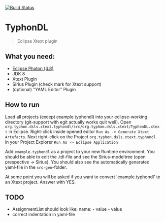 [![Build Status](http://typhon.clmsuk.com:8081/buildStatus/icon?job=TyphonDL)](http://typhon.clmsuk.com:8081/job/TyphonDL/)

# TyphonDL
> Eclipse Xtext plugin

## What you need:
- [Eclipse Photon (4.8)](https://www.eclipse.org/downloads/packages/release/photon/r/eclipse-ide-java-ee-developers)
- JDK 8
- Xtext Plugin
- Sirius Plugin (check mark for Xtext support)
- (optional) "YAML Editor" Plugin

## How to run
Load all projects (except example.typhondl) into your eclipse-working directory (git-support with egit actually works quit well).
Open `org.typhon.dsls.xtext.typhondl/src/org.typhon.dsls.xtext/TyphonDL.xtext` in Eclipse. Right-click inside opened editor `Run As -> Generate Xtext Artefacts`. Next right-click on the Project `org.typhon.dsls.xtext.typhondl` in your Project Explorer `Run As -> Eclipse Application`

Add `example.typhondl` as a project to your new Runtime environment. You should be able to edit the .tdl-file and see the Sirius-modeltree (open prespective -> Sirius). You should also see the automatically generated yaml-file in the `src-gen`-folder.

At some point you will be asked if you want to convert 'example.typhondl' to an Xtext project. Answer with YES.

## TODO
- AssignmentList should look like:
	name:
		- value
		- value
- correct indentation in yaml-file